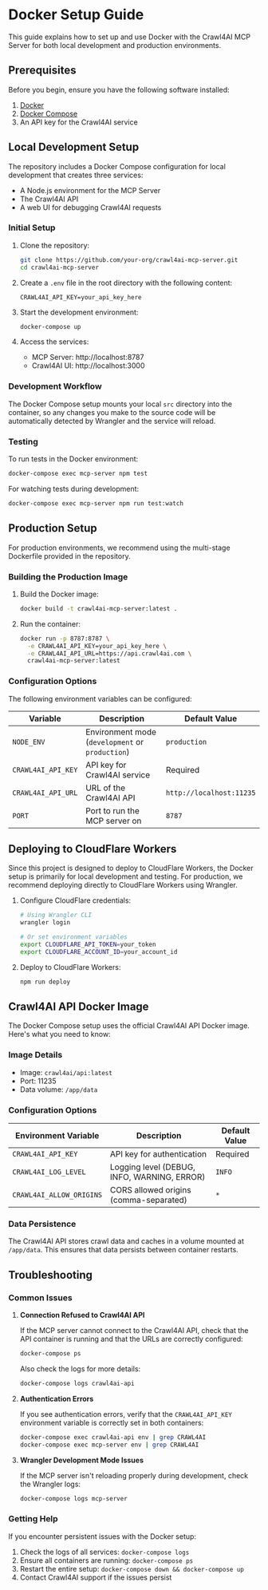 # Docker Setup Guide

This guide explains how to set up and use Docker with the Crawl4AI MCP Server for both local development and production environments.

## Prerequisites

Before you begin, ensure you have the following software installed:

1. [Docker](https://docs.docker.com/get-docker/)
2. [Docker Compose](https://docs.docker.com/compose/install/)
3. An API key for the Crawl4AI service

## Local Development Setup

The repository includes a Docker Compose configuration for local development that creates three services:
- A Node.js environment for the MCP Server
- The Crawl4AI API
- A web UI for debugging Crawl4AI requests

### Initial Setup

1. Clone the repository:
   ```bash
   git clone https://github.com/your-org/crawl4ai-mcp-server.git
   cd crawl4ai-mcp-server
   ```

2. Create a `.env` file in the root directory with the following content:
   ```
   CRAWL4AI_API_KEY=your_api_key_here
   ```

3. Start the development environment:
   ```bash
   docker-compose up
   ```

4. Access the services:
   - MCP Server: http://localhost:8787
   - Crawl4AI UI: http://localhost:3000

### Development Workflow

The Docker Compose setup mounts your local `src` directory into the container, so any changes you make to the source code will be automatically detected by Wrangler and the service will reload.

### Testing

To run tests in the Docker environment:

```bash
docker-compose exec mcp-server npm test
```

For watching tests during development:

```bash
docker-compose exec mcp-server npm run test:watch
```

## Production Setup

For production environments, we recommend using the multi-stage Dockerfile provided in the repository.

### Building the Production Image

1. Build the Docker image:
   ```bash
   docker build -t crawl4ai-mcp-server:latest .
   ```

2. Run the container:
   ```bash
   docker run -p 8787:8787 \
     -e CRAWL4AI_API_KEY=your_api_key_here \
     -e CRAWL4AI_API_URL=https://api.crawl4ai.com \
     crawl4ai-mcp-server:latest
   ```

### Configuration Options

The following environment variables can be configured:

| Variable | Description | Default Value |
|----------|-------------|---------------|
| `NODE_ENV` | Environment mode (`development` or `production`) | `production` |
| `CRAWL4AI_API_KEY` | API key for Crawl4AI service | Required |
| `CRAWL4AI_API_URL` | URL of the Crawl4AI API | `http://localhost:11235` |
| `PORT` | Port to run the MCP server on | `8787` |

## Deploying to CloudFlare Workers

Since this project is designed to deploy to CloudFlare Workers, the Docker setup is primarily for local development and testing. For production, we recommend deploying directly to CloudFlare Workers using Wrangler.

1. Configure CloudFlare credentials:
   ```bash
   # Using Wrangler CLI
   wrangler login
   
   # Or set environment variables
   export CLOUDFLARE_API_TOKEN=your_token
   export CLOUDFLARE_ACCOUNT_ID=your_account_id
   ```

2. Deploy to CloudFlare Workers:
   ```bash
   npm run deploy
   ```

## Crawl4AI API Docker Image

The Docker Compose setup uses the official Crawl4AI API Docker image. Here's what you need to know:

### Image Details

- Image: `crawl4ai/api:latest`
- Port: 11235
- Data volume: `/app/data`

### Configuration Options

| Environment Variable | Description | Default Value |
|----------------------|-------------|---------------|
| `CRAWL4AI_API_KEY` | API key for authentication | Required |
| `CRAWL4AI_LOG_LEVEL` | Logging level (DEBUG, INFO, WARNING, ERROR) | `INFO` |
| `CRAWL4AI_ALLOW_ORIGINS` | CORS allowed origins (comma-separated) | `*` |

### Data Persistence

The Crawl4AI API stores crawl data and caches in a volume mounted at `/app/data`. This ensures that data persists between container restarts.

## Troubleshooting

### Common Issues

1. **Connection Refused to Crawl4AI API**
   
   If the MCP server cannot connect to the Crawl4AI API, check that the API container is running and that the URLs are correctly configured:
   
   ```bash
   docker-compose ps
   ```
   
   Also check the logs for more details:
   
   ```bash
   docker-compose logs crawl4ai-api
   ```

2. **Authentication Errors**
   
   If you see authentication errors, verify that the `CRAWL4AI_API_KEY` environment variable is correctly set in both containers:
   
   ```bash
   docker-compose exec crawl4ai-api env | grep CRAWL4AI
   docker-compose exec mcp-server env | grep CRAWL4AI
   ```

3. **Wrangler Development Mode Issues**
   
   If the MCP server isn't reloading properly during development, check the Wrangler logs:
   
   ```bash
   docker-compose logs mcp-server
   ```

### Getting Help

If you encounter persistent issues with the Docker setup:

1. Check the logs of all services: `docker-compose logs`
2. Ensure all containers are running: `docker-compose ps`
3. Restart the entire setup: `docker-compose down && docker-compose up`
4. Contact Crawl4AI support if the issues persist